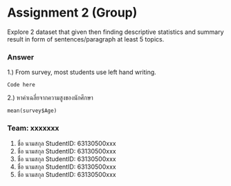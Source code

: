 # Assignment 2 (Group)
Explore 2 dataset that given then finding descriptive statistics and summary result in form of sentences/paragraph at least 5 topics.

### Answer

1.) From survey, most students use left hand writing.
```{R}
Code here
```

2.) หาค่าเฉลี่ยจากความสูงของนักศึกษา
```{R}
mean(survey$Age)
```


### Team: xxxxxxx

1. ชื่อ นามสกุล     StudentID: 63130500xxx
2. ชื่อ นามสกุล     StudentID: 63130500xxx
3. ชื่อ นามสกุล     StudentID: 63130500xxx
4. ชื่อ นามสกุล     StudentID: 63130500xxx
5. ชื่อ นามสกุล     StudentID: 63130500xxx